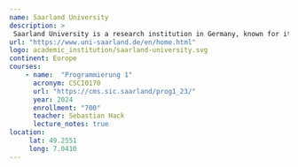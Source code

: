 ```yaml
---
name: Saarland University
description: >
 Saarland University is a research institution in Germany, known for its strong focus on computer science, interdisciplinary research, and international collaboration.
url: "https://www.uni-saarland.de/en/home.html"
logo: academic_institution/saarland-university.svg
continent: Europe
courses:
    - name:  "Programmierung 1"
      acronym: CSCI0170
      url: "https://cms.sic.saarland/prog1_23/"
      year: 2024
      enrollment: "700"
      teacher: Sebastian Hack
      lecture_notes: true
location:
     lat: 49.2551
     long: 7.0410
---
```

